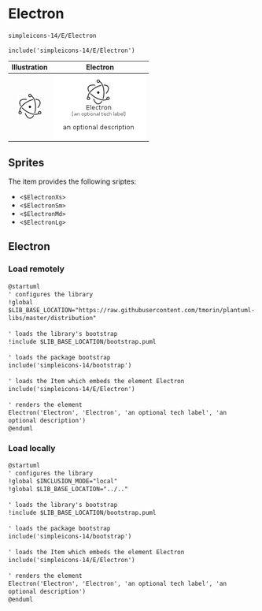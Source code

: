 # Electron


```text
simpleicons-14/E/Electron
```

```text
include('simpleicons-14/E/Electron')
```



| Illustration | Electron |
| :---: | :---: |
| ![illustration for Illustration](../../simpleicons-14/E/Electron.png) | ![illustration for Electron](../../simpleicons-14/E/Electron.Local.png) |



## Sprites
The item provides the following sriptes:

- `<$ElectronXs>`
- `<$ElectronSm>`
- `<$ElectronMd>`
- `<$ElectronLg>`





## Electron

### Load remotely
```plantuml
@startuml
' configures the library
!global $LIB_BASE_LOCATION="https://raw.githubusercontent.com/tmorin/plantuml-libs/master/distribution"

' loads the library's bootstrap
!include $LIB_BASE_LOCATION/bootstrap.puml

' loads the package bootstrap
include('simpleicons-14/bootstrap')

' loads the Item which embeds the element Electron
include('simpleicons-14/E/Electron')

' renders the element
Electron('Electron', 'Electron', 'an optional tech label', 'an optional description')
@enduml
```

### Load locally
```plantuml
@startuml
' configures the library
!global $INCLUSION_MODE="local"
!global $LIB_BASE_LOCATION="../.."

' loads the library's bootstrap
!include $LIB_BASE_LOCATION/bootstrap.puml

' loads the package bootstrap
include('simpleicons-14/bootstrap')

' loads the Item which embeds the element Electron
include('simpleicons-14/E/Electron')

' renders the element
Electron('Electron', 'Electron', 'an optional tech label', 'an optional description')
@enduml
```

